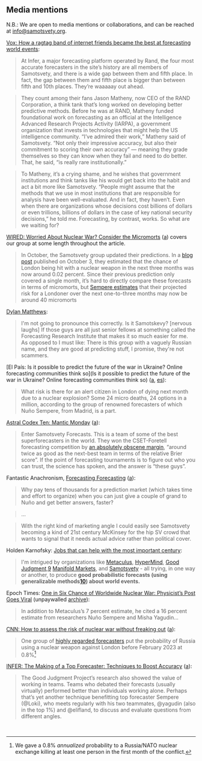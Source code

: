 ## Media mentions

N.B.: We are open to media mentions or collaborations, and can be reached at [info@samotsvety.org](mailto:info@samotsvety.org).

[Vox: How a ragtag band of internet friends became the best at forecasting world events](https://www.vox.com/future-perfect/2024/2/13/24070864/samotsvety-forecasting-superforecasters-tetlock):

> At Infer, a major forecasting platform operated by Rand, the four most accurate forecasters in the site’s history are all members of Samotsvety, and there is a wide gap between them and fifth place. In fact, the gap between them and fifth place is bigger than between fifth and 10th places. They’re waaaaay out ahead.

> They count among their fans Jason Matheny, now CEO of the RAND Corporation, a think tank that’s long worked on developing better predictive methods. Before he was at RAND, Matheny funded foundational work on forecasting as an official at the Intelligence Advanced Research Projects Activity (IARPA), a government organization that invests in technologies that might help the US intelligence community. “I’ve admired their work,” Matheny said of Samotsvety. “Not only their impressive accuracy, but also their commitment to scoring their own accuracy” — meaning they grade themselves so they can know when they fail and need to do better. That, he said, “is really rare institutionally.”

> To Matheny, it’s a crying shame, and he wishes that government institutions and think tanks like his would get back into the habit and act a bit more like Samotsvety. “People might assume that the methods that we use in most institutions that are responsible for analysis have been well-evaluated. And in fact, they haven’t. Even when there are organizations whose decisions cost billions of dollars or even trillions, billions of dollars in the case of key national security decisions,” he told me. Forecasting, by contrast, works. So what are we waiting for?

[WIRED: Worried About Nuclear War? Consider the Micromorts](https://www.wired.co.uk/article/micromorts-nuclear-war) ([a](https://web.archive.org/web/20221030121813/https://www.wired.co.uk/article/micromorts-nuclear-war)) covers our group at some length throughout the article.

> In October, the Samotsvety group updated their predictions. In a [blog post](https://forum.effectivealtruism.org/posts/2nDTrDPZJBEerZGrk/samotsvety-nuclear-risk-update-october-2022) published on October 3, they estimated that the chance of London being hit with a nuclear weapon in the next three months was now around 0.02 percent. Since their previous prediction only covered a single month, it’s hard to directly compare these forecasts in terms of micromorts, but [Sempere estimates](https://www.squiggle-language.com/playground/#code=eNqVU8lu20AM%2FRXCpzaotwIGCiM9dAkKo01SwHZz0WUsURKREanOYsMI8u%2BlFieu06TIRRpuj%2B9xOHcDX8puGavKuP1gHlzEd63rIqMg7uAhpkDGLn9HKgqLy%2BCIi8F8MB7DJaVOKnEB0AeqTEAPOwolTKES1v8Gww6RNZwaawIJgw9Y%2B4QT1vqrmFo0DuKtM8SYsIuezNqj7yM3aGphv%2BB1lwEfYTKaTGYQpDnMOhQJCKE0QT8INTqSDCQHZYRAHizmASL7GlPKCbOT5lefVtcJPzK8jsFThn3Hb7TFQ%2Fcbo7xuMetYTDsS0xmAop0PISdrh8THWCtp0NecCutM1WGsFv9X5VnCAK9h9A9JDTvu7R%2FaXnis2aXeXRDN3lCx%2Fr5efqGwbxFa1ItnWnaC%2B6m%2Ff6L3COtU6sujOING6Kuo9EoXVW3SAMRgxQcoJTpdKrOxuJKmtMbPmIvrmPfEP5zyrg7r6zXtWRHtZbyZwhCewr8F1TC9bCn9dLLRjD0UovunHY318vAwgDISv%2BfUqagUcmUvzoOPaQnGQ4swhIXG0XhdMXGQ4cGonWQxDbRVco1mA6meXq6hhwn9lf3L2Ija0VPB2NL00W0VmYsudyfOZmDygE6twwbtiNXRY4xGo%2BYaWusr%2BdoaRb9rxgTwONP50bmLJXw%2FuP8DtRGUZA%3D%3D) that their projected risk for a Londoner over the next one-to-three months may now be around 40 micromorts

[Dylan Matthews](https://twitter.com/NunoSempere/status/1712218775217422518):

> I'm not going to pronounce this correctly. Is it Samotskevy? [nervous laughs] If those guys are all just senior fellows at something called the Forecasting Research Institute that makes it so much easier for me. As opposed to I must like: There is this group with a vaguely Russian name, and they are good at predicting stuff, I promise, they're not scammers. 


[El País: Is it possible to predict the future of the war in Ukraine? Online forecasting communities think so](Is it possible to predict the future of the war in Ukraine? Online forecasting communities think so) ([a](https://web.archive.org/web/20220401061002/https://english.elpais.com/science-tech/2022-03-26/is-it-possible-to-predict-the-future-of-the-war-in-ukraine-online-forecasting-communities-think-so.html), [es](https://elpais.com/tecnologia/2022-03-24/se-puede-predecir-el-futuro-de-la-guerra-en-ucrania-es-lo-que-intenta-una-comunidad-de-pronosticadores-en-internet.html)):

> What risk is there for an alert citizen in London of dying next month due to a nuclear explosion? Some 24 micro deaths, 24 options in a million, according to the group of renowned forecasters of which Nuño Sempere, from Madrid, is a part.

[Astral Codex Ten: Mantic Monday](https://astralcodexten.substack.com/p/mantic-monday-31422) ([a](https://web.archive.org/web/20220401013834/https://astralcodexten.substack.com/p/mantic-monday-31422)):

> Enter Samotsvety Forecasts. This is a team of some of the best superforecasters in the world. They won the CSET-Foretell forecasting competition by [an absolutely obscene margin](https://www.lesswrong.com/posts/EGHtomuh55375u7RT/forecasting-newsletter-march-2021), “around twice as good as the next-best team in terms of the relative Brier score”. If the point of forecasting tournaments is to figure out who you can trust, the science has spoken, and the answer is “these guys”.

Fantastic Anachronism, [Forecasting Forecasting](https://fantasticanachronism.com/2022/11/21/forecasting-forecasting/) ([a](https://web.archive.org/web/20221123112102/https://fantasticanachronism.com/2022/11/21/forecasting-forecasting/
)):

> Why pay tens of thousands for a prediction market (which takes time and effort to organize) when you can just give a couple of grand to Nuño and get better answers, faster?

> ...

> With the right kind of marketing angle I could easily see Samotsvety becoming a kind of 21st century McKinsey for the hip SV crowd that wants to signal that it needs actual advice rather than political cover.

Holden Karnofsky: [Jobs that can help with the most important century](https://www.cold-takes.com/jobs-that-can-help-with-the-most-important-century/):

> I'm intrigued by organizations like [Metaculus](https://www.metaculus.com/questions/?show-welcome=true), [HyperMind](https://www.hypermind.com/), [Good Judgment](https://goodjudgment.com/),[9](https://www.cold-takes.com/p/5fec3148-e34e-4bc2-a28b-8c95926142fa/#fn9) [Manifold Markets](https://manifold.markets/), and [Samotsvety](https://samotsvety.org/) - all trying, in one way or another, to produce **good probabilistic forecasts (using generalizable methods[10](https://www.cold-takes.com/p/5fec3148-e34e-4bc2-a28b-8c95926142fa/#fn10)) about world events.**

Epoch Times: [One in Six Chance of Worldwide Nuclear War: Physicist’s Post Goes Viral](https://www.theepochtimes.com/mkt_app/one-in-six-chance-of-worldwide-nuclear-war-physicists-post-goes-viral_4786911.html) (unpaywalled [archive](https://archive.is/VuZaK)):

> In addition to Metaculus’s 7 percent estimate, he cited a 16 percent estimate from researchers Nuño Sempere and Misha Yagudin...

[CNN: How to assess the risk of nuclear war without freaking out](https://edition.cnn.com/2022/06/28/opinions/nuclear-war-likelihood-probability-russia-us-scoblic-mandel/index.html) ([a](https://web.archive.org/web/20220628081603/https://edition.cnn.com/2022/06/28/opinions/nuclear-war-likelihood-probability-russia-us-scoblic-mandel/index.html)):

> One group of [highly regarded forecasters](https://forum.effectivealtruism.org/posts/KRFXjCqqfGQAYirm5/samotsvety-nuclear-risk-forecasts-march-2022#_blank) put the probability of Russia using a nuclear weapon against London before February 2023 at 0.8%[^1]

[INFER: The Making of a Top Forecaster: Techniques to Boost Accuracy](https://www.infer-pub.com/blog/top-forecaster-techniques) ([a](https://web.archive.org/web/20220221032529/https://www.infer-pub.com/blog/top-forecaster-techniques)): 

> The Good Judgment Project’s research also showed the value of working in teams. Teams who debated their forecasts (usually virtually) performed better than individuals working alone. Perhaps that’s yet another technique benefitting top forecaster Sempere (@Loki), who meets regularly with his two teammates, @yagudin (also in the top 1%) and @elifland, to discuss and evaluate questions from different angles.

<br>

[^1]: We gave a 0.8% _annualized_ probability to a Russia/NATO nuclear exchange killing at least one person in the first month of the conflict.
